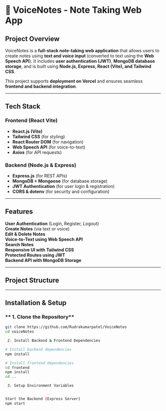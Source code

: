# 📝 VoiceNotes - Note Taking Web App  

## Project Overview  
VoiceNotes is a **full-stack note-taking web application** that allows users to create notes using **text and voice input** (converted to text using the **Web Speech API**). It includes **user authentication (JWT)**, **MongoDB database storage**, and is built using **Node.js, Express, React (Vite), and Tailwind CSS**.  

This project supports **deployment on Vercel** and ensures seamless **frontend and backend integration**.  

---

## Tech Stack  
### **Frontend (React Vite)**
- **React.js (Vite)**
- **Tailwind CSS** (for styling)
- **React Router DOM** (for navigation)
- **Web Speech API** (for voice-to-text)
- **Axios** (for API requests)

### **Backend (Node.js & Express)**
- **Express.js** (for REST APIs)
- **MongoDB + Mongoose** (for database storage)
- **JWT Authentication** (for user login & registration)
- **CORS & dotenv** (for security and configuration)

---

## Features  
 **User Authentication** (Login, Register, Logout)  
 **Create Notes** (via text or voice)  
 **Edit & Delete Notes**  
 **Voice-to-Text using Web Speech API**  
 **Search Notes**  
 **Responsive UI with Tailwind CSS**  
 **Protected Routes using JWT**  
 **Backend API with MongoDB Storage**  

---

##  Project Structure  


---

## Installation & Setup  

### ** 1. Clone the Repository**
```sh
git clone https://github.com/Rudrakumarpatel/VoiceNotes
cd voiceNotes

 2. Install Backend & Frontend Dependencies

# Install backend dependencies
npm install

# Install frontend dependencies
cd frontend
npm install
cd ..

 3. Setup Environment Variables


Start the Backend (Express Server)
npm start
